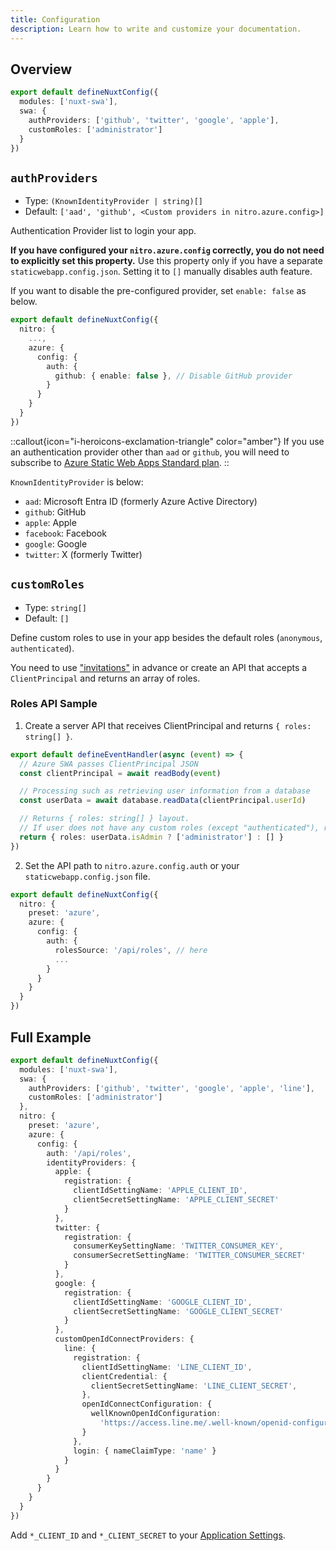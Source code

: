 ```yaml
---
title: Configuration
description: Learn how to write and customize your documentation.
---
```


## Overview

```ts [nuxt.config.ts]
export default defineNuxtConfig({
  modules: ['nuxt-swa'],
  swa: {
    authProviders: ['github', 'twitter', 'google', 'apple'],
    customRoles: ['administrator']
  }
})
```

## `authProviders`

- Type: `(KnownIdentityProvider | string)[]`
- Default: `['aad', 'github', <Custom providers in nitro.azure.config>]`

Authentication Provider list to login your app.

**If you have configured your `nitro.azure.config` correctly, you do not need to explicitly set this property.**
Use this property only if you have a separate `staticwebapp.config.json`.
Setting it to `[]` manually disables auth feature.

If you want to disable the pre-configured provider, set `enable: false` as below.

```ts [nuxt.config.ts]
export default defineNuxtConfig({
  nitro: {
    ...,
    azure: {
      config: {
        auth: {
          github: { enable: false }, // Disable GitHub provider
        }
      }
    }
  }
})
```

::callout{icon="i-heroicons-exclamation-triangle" color="amber"}
If you use an authentication provider other than `aad` or `github`, you will need to subscribe to [Azure Static Web Apps Standard plan](https://learn.microsoft.com/en-us/azure/static-web-apps/plans).
::

`KnownIdentityProvider` is below:
- `aad`: Microsoft Entra ID (formerly Azure Active Directory)
- `github`: GitHub
- `apple`: Apple
- `facebook`: Facebook
- `google`: Google
- `twitter`: X (formerly Twitter)

## `customRoles`

- Type: `string[]`
- Default: `[]`

Define custom roles to use in your app besides the default roles (`anonymous`, `authenticated`).

You need to use ["invitations"](https://learn.microsoft.com/azure/static-web-apps/authentication-custom?tabs=aad%2Cinvitations#manage-roles) in advance or create an API that accepts a `ClientPrincipal` and returns an array of roles.

### Roles API Sample

1. Create a server API that receives ClientPrincipal and returns `{ roles: string[] }`.

```ts [server/api/roles.get.ts]
export default defineEventHandler(async (event) => {
  // Azure SWA passes ClientPrincipal JSON
  const clientPrincipal = await readBody(event)

  // Processing such as retrieving user information from a database
  const userData = await database.readData(clientPrincipal.userId)

  // Returns { roles: string[] } layout.
  // If user does not have any custom roles (except "authenticated"), returns [].
  return { roles: userData.isAdmin ? ['administrator'] : [] }
})
```

2. Set the API path to `nitro.azure.config.auth` or your `staticwebapp.config.json` file.

```ts [nuxt.config.ts]
export default defineNuxtConfig({
  nitro: {
    preset: 'azure',
    azure: {
      config: {
        auth: {
          rolesSource: '/api/roles', // here
          ...
        }
      }
    }
  }
})
```

## Full Example

```ts [nuxt.config.ts]
export default defineNuxtConfig({
  modules: ['nuxt-swa'],
  swa: {
    authProviders: ['github', 'twitter', 'google', 'apple', 'line'],
    customRoles: ['administrator']
  },
  nitro: {
    preset: 'azure',
    azure: {
      config: {
        auth: '/api/roles',
        identityProviders: {
          apple: {
            registration: {
              clientIdSettingName: 'APPLE_CLIENT_ID',
              clientSecretSettingName: 'APPLE_CLIENT_SECRET'
            }
          },
          twitter: {
            registration: {
              consumerKeySettingName: 'TWITTER_CONSUMER_KEY',
              consumerSecretSettingName: 'TWITTER_CONSUMER_SECRET'
            }
          },
          google: {
            registration: {
              clientIdSettingName: 'GOOGLE_CLIENT_ID',
              clientSecretSettingName: 'GOOGLE_CLIENT_SECRET'
            }
          },
          customOpenIdConnectProviders: {
            line: {
              registration: {
                clientIdSettingName: 'LINE_CLIENT_ID',
                clientCredential: {
                  clientSecretSettingName: 'LINE_CLIENT_SECRET',
                },
                openIdConnectConfiguration: {
                  wellKnownOpenIdConfiguration:
                    'https://access.line.me/.well-known/openid-configuration',
                }
              },
              login: { nameClaimType: 'name' }
            }
          }
        }
      }
    }
  }
})
```

Add `*_CLIENT_ID` and `*_CLIENT_SECRET` to your [Application Settings](https://learn.microsoft.com/azure/static-web-apps/application-settings).
